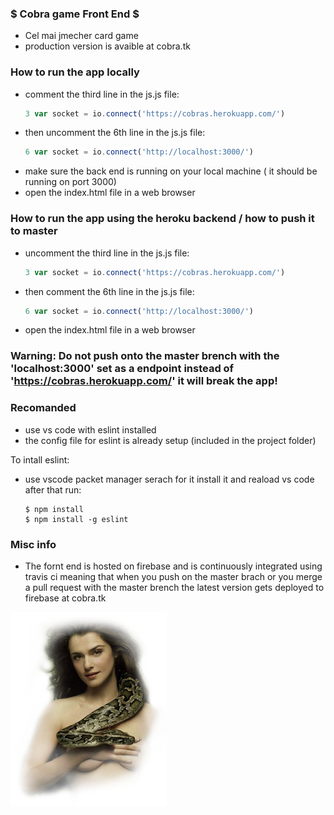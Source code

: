 ### $ Cobra game Front End $

  - Cel mai jmecher card game
  - production version is avaible at cobra.tk

### How to run the app locally
- comment the third line in the js.js file:
    ``` js
    3 var socket = io.connect('https://cobras.herokuapp.com/')
    ```
- then uncomment the 6th line in the js.js file:
    ``` js
    6 var socket = io.connect('http://localhost:3000/')
    ```
- make sure the back end is running on your local machine ( it should be running on port 3000)
- open the index.html file in a web browser

### How to run the app using the heroku backend / how to push it to master
- uncomment the third line in the js.js file:
    ``` js
    3 var socket = io.connect('https://cobras.herokuapp.com/')
    ```
- then comment the 6th line in the js.js file:
    ``` js
    6 var socket = io.connect('http://localhost:3000/')
    ```
- open the index.html file in a web browser



### Warning: Do not push onto the master brench with the 'localhost:3000' set as a endpoint instead of 'https://cobras.herokuapp.com/'  it will break the app!




### Recomanded
- use vs code with eslint installed
- the config file for eslint is already setup (included in the project folder)

To intall eslint:
-   use vscode packet manager serach for it install it and reaload vs code after that run:
    ```
    $ npm install
    $ npm install -g eslint
    ```

### Misc info
 - The fornt end is hosted  on firebase and is continuously integrated using travis ci meaning that when you push on the master brach or you merge a pull request with the master brench the latest version gets deployed to firebase at cobra.tk
<img src="bonus.png" alt="bonus" width="250"/>